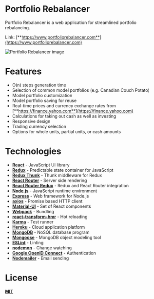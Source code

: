 # Portfolio Rebalancer
Portfolio Rebalancer is a web application for streamlined portfolio rebalancing.

Link: [**https://www.portfoliorebalancer.com**](https://www.portfoliorebalancer.com)

<img src="https://i.imgur.com/SL04bIX.png" alt="Portfolio Rebalancer image">

# Features
- O(n) steps generation time
- Selection of common model portfolios (e.g. Canadian Couch Potato)
- Model portfolio customization
- Model portfolio saving for reuse
- Real-time prices and currency exchange rates from [**https://finance.yahoo.com**](https://finance.yahoo.com)
- Calculations for taking out cash as well as investing
- Responsive design
- Trading currency selection
- Options for whole units, partial units, or cash amounts

# Technologies
- [**React**](https://facebook.github.io/react/) - JavaScript UI library
- [**Redux**](https://github.com/reactjs/redux) - Predictable state container for JavaScript
- [**Redux Thunk**](https://github.com/gaearon/redux-thunk) - Thunk middleware for Redux
- [**React Router**](https://github.com/reactjs/react-router) - Server side rendering
- [**React Router Redux**](https://github.com/reactjs/react-router-redux) - Redux and React Router integration
- [**Node.js**](https://nodejs.org/en/) - JavaScript runtime environment
- [**Express**](http://expressjs.com/) - Web framework for Node.js
- [**axios**](https://github.com/mzabriskie/axios) - Promise based HTTP client
- [**Material-UI**](http://www.material-ui.com/#/) - Set of React components
- [**Webpack**](https://github.com/webpack/webpack) - Bundling
- [**react-transform-hmr**](https://github.com/gaearon/react-transform-hmr) - Hot reloading
- [**Karma**](https://karma-runner.github.io/1.0/index.html) - Test runner
- [**Heroku**](https://dashboard.heroku.com/) - Cloud application platform
- [**MongoDB**](https://www.mongodb.com/) - NoSQL database program
- [**Mongoose**](http://mongoosejs.com/) - MongoDB object modeling tool
- [**ESLint**](http://eslint.org/) - Linting
- [**nodemon**](https://github.com/remy/nodemon) - Change watching
- [**Google OpenID Connect**](https://developers.google.com/identity/protocols/OpenIDConnect) - Authentication
- [**Nodemailer**](https://nodemailer.com) - Email sending


# License
[**MIT**](https://raw.githubusercontent.com/AlexisDeschamps/portfolio-rebalancer/master/LICENSE.txt)
